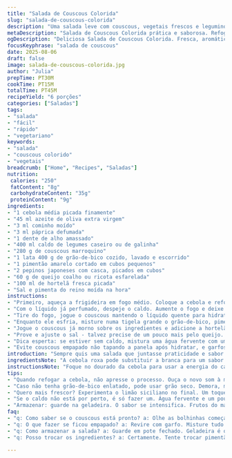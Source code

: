 ```yaml
---
title: "Salada de Couscous Colorida"
slug: "salada-de-couscous-colorida"
description: "Uma salada leve com couscous, vegetais frescos e leguminosas, temperada com especiarias aromáticas e ervas frescas. Combinação de texturas entre o macio do couscous, a crocância do pepino e pimentão, finalizando com o toque salgado do queijo coalho. Versátil, serve como entrada ou acompanhamento em almoços rápidos. A troca de caldo e ingredientes confere um sabor adaptável conforme o que se tem na dispensa. Rápido e prático, com tempo total por volta de 45 minutos para hidratar e deixar os sabores se encontrarem."
metaDescription: "Salada de Couscous Colorida prática e saborosa. Refogado com especiarias e ervas frescas. Ideal para dias quentes e refeições leves."
ogDescription: "Deliciosa Salada de Couscous Colorida. Fresca, aromática e perfeita como entrada ou acompanhamento. Um toque mediterrâneo com sabor brasileiro."
focusKeyphrase: "salada de couscous"
date: 2025-08-06
draft: false
image: salada-de-couscous-colorida.jpg
author: "Julia"
prepTime: PT30M
cookTime: PT15M
totalTime: PT45M
recipeYield: "6 porções"
categories: ["Saladas"]
tags:
- "salada"
- "fácil"
- "rápido"
- "vegetariano"
keywords:
- "salada"
- "couscous colorido"
- "vegetais"
breadcrumb: ["Home", "Recipes", "Saladas"]
nutrition: 
 calories: "250"
 fatContent: "8g"
 carbohydrateContent: "35g"
 proteinContent: "9g"
ingredients:
- "1 cebola média picada finamente"
- "45 ml azeite de oliva extra virgem"
- "3 ml cominho moído"
- "3 ml páprica defumada"
- "1 dente de alho amassado"
- "400 ml caldo de legumes caseiro ou de galinha"
- "280 g de couscous marroquino"
- "1 lata 400 g de grão-de-bico cozido, lavado e escorrido"
- "1 pimentão amarelo cortado em cubos pequenos"
- "2 pepinos japoneses com casca, picados em cubos"
- "60 g de queijo coalho ou ricota esfarelada"
- "100 ml de hortelã fresca picada"
- "Sal e pimenta do reino moída na hora"
instructions:
- "Primeiro, aqueça a frigideira em fogo médio. Coloque a cebola e refogue no azeite até começar a dourar; o cheiro adocicado vai mostrar que está na hora de seguir. Abaixe o fogo e joga o cominho e a páprica, mexendo rápido pra liberar os aromas sem queimar, cerca de 2 minutos. Acrescente o alho picadinho, fique atento para não queimar - isso deixa gosto amargo, sabe? Tempere com sal e pimenta."
- "Com o líquido já perfumado, despeje o caldo. Aumente o fogo e deixe ferver, escutando aquele borbulhar constante - é o sinal para a próxima etapa."
- "Tire do fogo, jogue o couscous mantendo o líquido quente para hidratar bem os grãos. Cubra com uma tampa ou prato e espere uns 7 minutos. Nada de abrir antes. Para soltar os grãos, use um garfo, mexendo suavemente para evitar empapamento."
- "Enquanto ele esfria, misture numa tigela grande o grão-de-bico, pimentão amarelo, pepino e o queijo coalho, que pode ser substituído por queijo fresco ou até um tofu firme para veganizar."
- "Jogue o couscous já morno sobre os ingredientes e adicione a hortelã picada. Misture com cuidado para que os sabores se envolvam sem amassar o pepino."
- "Prove e ajuste o sal - talvez precise de um pouco mais pelo queijo. Se quiser um toque diferente, uma pitada de limão siciliano ou vinagre de maçã faz mágica. Deixe na geladeira ao menos 15 minutos antes de servir para ganhar corpo e sabor."
- "Dica esperta: se estiver sem caldo, mistura uma água fervente com uma pitadinha de sal e uma colher de manteiga para riqueza de sabor."
- "Evite couscous empapado não tapando a panela após hidratar, e garfos são melhores que colheres para soltar os grãos sem quebrar."
introduction: "Sempre quis uma salada que juntasse praticidade e sabor vibrante, então fui atrás da couscous. O grão simples ganha outra vida com um refogado de cebola e especiarias que traz aquele aroma expulsando o cansaço do dia. Gosto de combinar textura crocante com toque cremoso e salgado, daí vem o queijo coalho – substituto típico do feta que achei no mercado. E claro, o frescor das ervas como hortelã. O segredo é controlar o cozimento do couscous, não pode ficar pesado, tem que parecer que o prato dança na boca. No fim, uma explosão de cores e sabores que surpreender quem sentar à mesa. Ideal para dias quentes, pra aquela paquera com a cozinha mediterrânea sem complicação."
ingredientsNote: "A cebola roxa pode substituir a branca para um sabor mais pungente e cor na salada. O grão-de-bico enlatado deve ser bem lavado para evitar a acidez da conserva, que pode desequilibrar. O pimentão amarelo traz doçura, mas vermelho ou verde funcionam, só cuidado com amargor do verde. Hortelã é imprescindível aqui – perde muito sem, mas manjericão ou coentro entram se você gosta do perfil mais intenso. Se não tem queijo coalho, ricota fresca ou até uma muçarela de búfala ficam bons. Para tornar vegano, troca o queijo por cubinhos de tofu firme ou até levedo de cerveja para aquele toque salgado. O caldo de legumes caseiro é rei, mas industrializado funciona – prefira versão mais limpa sem conservantes para não roubar o sabor dos temperos."
instructionsNote: "Foque no dourado da cebola para usar a energia do calor e garantir que o tempero do cominho e páprica explosionem aromas sem amargor. O leve toque na hora de adicionar o alho é só pra ressaltar esse perfume - atenção para não queimar, sempre mais de uma colher pequena de óleo no fundo ajuda. O caldo deve estar bem quente na hora de misturar o couscous pra hidratar rápido, tampando firme para o vapor nela agir uniformemente; abrir antes pode deixar uns grãos crus e outros empapados. Misture com garfo para separar – dessa forma o prato fica leve. Finalize com as ervas frescas na última etapa para preservar sabor e frescor. Ajuste sal somente no final porque o queijo já entrega umido e sabor, evitar salgado excessivo. Faça antecipado e guarde na geladeira para sabores se equilibrar e aproveitar mais depois. É uma salada que ganha com tempo, não se apresse."
tips:
- "Quando refogar a cebola, não apresse o processo. Ouça o novo som à medida que ela vai dourando. O cheiro é um bom sinal. Cominho e páprica, são amigos do sabor. Mistura rápida, cerca de dois minutos.Hidratação do couscous: não abra a tampa. Mais tempo, mais sabor. Garfo solta melhor que colher, lembre-se."
- "Caso não tenha grão-de-bico enlatado, pode usar grão seco. Demora, mas vale a pena. Siga as instruções de cozimento no pacote. Perfeito para controlar a textura. Vegetais como cenoura são uma boa adição. Porém, devem ser picados pequenos.Só evite o repolho, ele pode amargar."
- "Quero mais frescor? Experimenta o limão siciliano no final. Um toque ácido faz maravilhas. Cuidado com o excesso. Pimenta do reino na hora de servir sempre deixa tudo mais gostoso. A hortelã pode ser trocada por manjericão, mas saiba que muda o perfil de sabor."
- "Se o caldo não está por perto, é só fazer um. Água fervente e um pouco de manteiga. Agora, se não tem manteiga, use um fio de azeite. O caldo enriquece, mas improvisar é longe de ser um erro. Leveza é o alvo."
- "Armazenar: guarde na geladeira. O sabor se intensifica. Frutos do mar? Podem se juntar, mas somente no momento de servir. Não deixe que eles fiquem murchos. Solidificação é o que queremos evitar."
faq:
- "q: Como saber se o couscous está pronto? a: Olhe as bolhinhas começando a aparecer. A textura, não mole. Levemente al dente é o ideal. Use um garfo para soltar. Não apresse, tempo é ali."
- "q: O que fazer se ficou empapado? a: Revire com garfo. Misture tudo devagar. Se tiver solução? Tente adicionar mais um pouco de caldo quente. Ajuste o sal depois."
- "q: Como armazenar a salada? a: Guarde em pote fechado. Geladeira é o melhor lugar. Serve por até três dias. Mas o frescor diminui; ótimo no primeiro dia."
- "q: Posso trocar os ingredientes? a: Certamente. Tente trocar pimentão por cenoura. Queijo coalho? Experimente ricota. Se não tiver hortelã, use manjericão. O prato se adapta."

---
```

